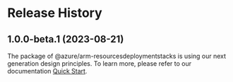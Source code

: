 # Release History
    
## 1.0.0-beta.1 (2023-08-21)

The package of @azure/arm-resourcesdeploymentstacks is using our next generation design principles. To learn more, please refer to our documentation [Quick Start](https://aka.ms/js-track2-quickstart).
